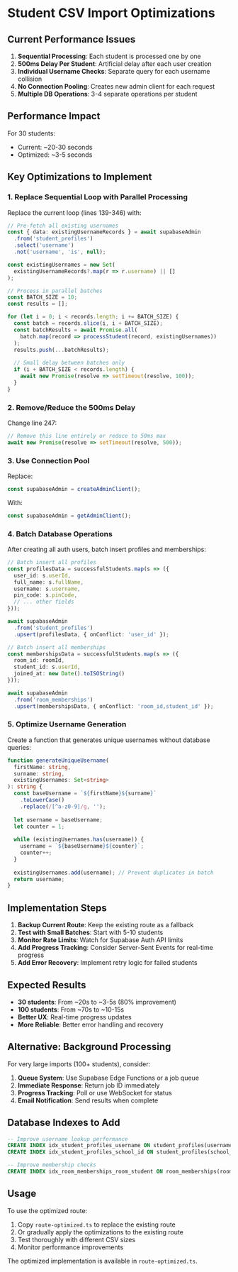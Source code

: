 # Student CSV Import Optimizations

## Current Performance Issues

1. **Sequential Processing**: Each student is processed one by one
2. **500ms Delay Per Student**: Artificial delay after each user creation
3. **Individual Username Checks**: Separate query for each username collision
4. **No Connection Pooling**: Creates new admin client for each request
5. **Multiple DB Operations**: 3-4 separate operations per student

## Performance Impact

For 30 students:
- Current: ~20-30 seconds
- Optimized: ~3-5 seconds

## Key Optimizations to Implement

### 1. Replace Sequential Loop with Parallel Processing

Replace the current loop (lines 139-346) with:

```typescript
// Pre-fetch all existing usernames
const { data: existingUsernameRecords } = await supabaseAdmin
  .from('student_profiles')
  .select('username')
  .not('username', 'is', null);

const existingUsernames = new Set(
  existingUsernameRecords?.map(r => r.username) || []
);

// Process in parallel batches
const BATCH_SIZE = 10;
const results = [];

for (let i = 0; i < records.length; i += BATCH_SIZE) {
  const batch = records.slice(i, i + BATCH_SIZE);
  const batchResults = await Promise.all(
    batch.map(record => processStudent(record, existingUsernames))
  );
  results.push(...batchResults);
  
  // Small delay between batches only
  if (i + BATCH_SIZE < records.length) {
    await new Promise(resolve => setTimeout(resolve, 100));
  }
}
```

### 2. Remove/Reduce the 500ms Delay

Change line 247:
```typescript
// Remove this line entirely or reduce to 50ms max
await new Promise(resolve => setTimeout(resolve, 500));
```

### 3. Use Connection Pool

Replace:
```typescript
const supabaseAdmin = createAdminClient();
```

With:
```typescript
const supabaseAdmin = getAdminClient();
```

### 4. Batch Database Operations

After creating all auth users, batch insert profiles and memberships:

```typescript
// Batch insert all profiles
const profilesData = successfulStudents.map(s => ({
  user_id: s.userId,
  full_name: s.fullName,
  username: s.username,
  pin_code: s.pinCode,
  // ... other fields
}));

await supabaseAdmin
  .from('student_profiles')
  .upsert(profilesData, { onConflict: 'user_id' });

// Batch insert all memberships
const membershipsData = successfulStudents.map(s => ({
  room_id: roomId,
  student_id: s.userId,
  joined_at: new Date().toISOString()
}));

await supabaseAdmin
  .from('room_memberships')
  .upsert(membershipsData, { onConflict: 'room_id,student_id' });
```

### 5. Optimize Username Generation

Create a function that generates unique usernames without database queries:

```typescript
function generateUniqueUsername(
  firstName: string,
  surname: string,
  existingUsernames: Set<string>
): string {
  const baseUsername = `${firstName}${surname}`
    .toLowerCase()
    .replace(/[^a-z0-9]/g, '');
  
  let username = baseUsername;
  let counter = 1;
  
  while (existingUsernames.has(username)) {
    username = `${baseUsername}${counter}`;
    counter++;
  }
  
  existingUsernames.add(username); // Prevent duplicates in batch
  return username;
}
```

## Implementation Steps

1. **Backup Current Route**: Keep the existing route as a fallback
2. **Test with Small Batches**: Start with 5-10 students
3. **Monitor Rate Limits**: Watch for Supabase Auth API limits
4. **Add Progress Tracking**: Consider Server-Sent Events for real-time progress
5. **Add Error Recovery**: Implement retry logic for failed students

## Expected Results

- **30 students**: From ~20s to ~3-5s (80% improvement)
- **100 students**: From ~70s to ~10-15s
- **Better UX**: Real-time progress updates
- **More Reliable**: Better error handling and recovery

## Alternative: Background Processing

For very large imports (100+ students), consider:

1. **Queue System**: Use Supabase Edge Functions or a job queue
2. **Immediate Response**: Return job ID immediately
3. **Progress Tracking**: Poll or use WebSocket for status
4. **Email Notification**: Send results when complete

## Database Indexes to Add

```sql
-- Improve username lookup performance
CREATE INDEX idx_student_profiles_username ON student_profiles(username);
CREATE INDEX idx_student_profiles_school_id ON student_profiles(school_id);

-- Improve membership checks
CREATE INDEX idx_room_memberships_room_student ON room_memberships(room_id, student_id);
```

## Usage

To use the optimized route:
1. Copy `route-optimized.ts` to replace the existing route
2. Or gradually apply the optimizations to the existing route
3. Test thoroughly with different CSV sizes
4. Monitor performance improvements

The optimized implementation is available in `route-optimized.ts`.